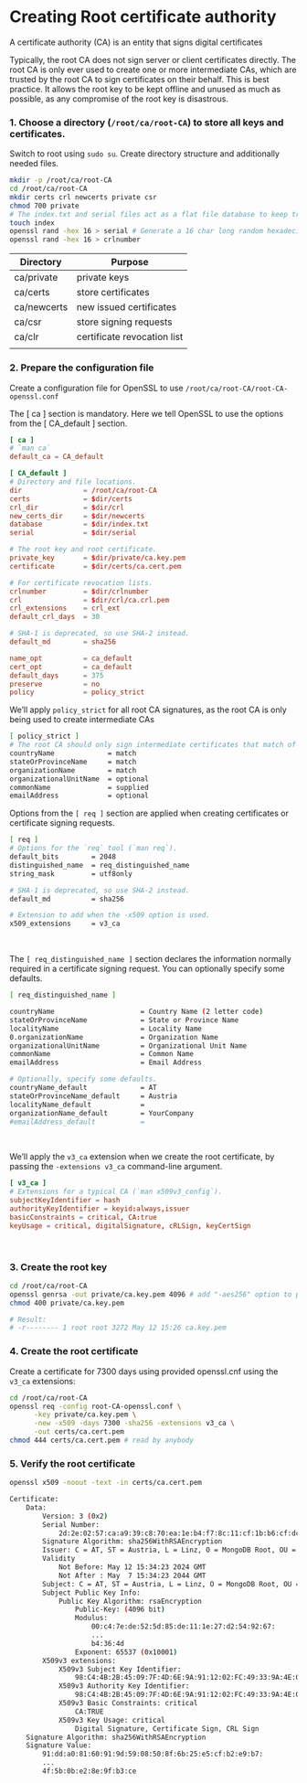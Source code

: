 # Creating __Root certificate authority__ 

A certificate authority (CA) is an entity that signs digital certificates

Typically, the root CA does not sign server or client certificates directly. The root CA is only ever used to create one or more intermediate CAs, which are trusted by the root CA to sign certificates on their behalf. This is best practice. It allows the root key to be kept offline and unused as much as possible, as any compromise of the root key is disastrous.

### 1. Choose a directory (`/root/ca/root-CA`) to store all keys and certificates.

Switch to root using `sudo su`. Create directory structure and additionally needed files.

```bash
mkdir -p /root/ca/root-CA
cd /root/ca/root-CA
mkdir certs crl newcerts private csr
chmod 700 private
# The index.txt and serial files act as a flat file database to keep track of signed certificates
touch index
openssl rand -hex 16 > serial # Generate a 16 char long random hexadecimal number
openssl rand -hex 16 > crlnumber
```


| Directory | Purpose |
|--|--|
| ca/private | private keys |
| ca/certs | store certificates |
| ca/newcerts | new issued certificates |
| ca/csr | store signing requests |
| ca/clr | certificate revocation list |
| | |


### 2. Prepare the configuration file

Create a configuration file for OpenSSL to use `/root/ca/root-CA/root-CA-openssl.conf`

The [ ca ] section is mandatory. Here we tell OpenSSL to use the options from the [ CA_default ] section.

```conf
[ ca ]
# `man ca`
default_ca = CA_default

[ CA_default ]
# Directory and file locations.
dir               = /root/ca/root-CA
certs             = $dir/certs
crl_dir           = $dir/crl
new_certs_dir     = $dir/newcerts
database          = $dir/index.txt
serial            = $dir/serial

# The root key and root certificate.
private_key       = $dir/private/ca.key.pem
certificate       = $dir/certs/ca.cert.pem

# For certificate revocation lists.
crlnumber         = $dir/crlnumber
crl               = $dir/crl/ca.crl.pem
crl_extensions    = crl_ext
default_crl_days  = 30

# SHA-1 is deprecated, so use SHA-2 instead.
default_md        = sha256

name_opt          = ca_default
cert_opt          = ca_default
default_days      = 375
preserve          = no
policy            = policy_strict
```

We’ll apply `policy_strict` for all root CA signatures, as the root CA is only being used to create intermediate CAs

```bash
[ policy_strict ]
# The root CA should only sign intermediate certificates that match of the field in the CA's DN.
countryName             = match
stateOrProvinceName     = match
organizationName        = match
organizationalUnitName  = optional
commonName              = supplied
emailAddress            = optional
```

Options from the `[ req ]` section are applied when creating certificates or certificate signing requests.

```bash
[ req ]
# Options for the `req` tool (`man req`).
default_bits        = 2048
distinguished_name  = req_distinguished_name
string_mask         = utf8only

# SHA-1 is deprecated, so use SHA-2 instead.
default_md          = sha256

# Extension to add when the -x509 option is used.
x509_extensions     = v3_ca
```
<br/>

The `[ req_distinguished_name ]` section declares the information normally required in a certificate signing request. You can optionally specify some defaults.

```bash
[ req_distinguished_name ]

countryName                     = Country Name (2 letter code)
stateOrProvinceName             = State or Province Name
localityName                    = Locality Name
0.organizationName              = Organization Name
organizationalUnitName          = Organizational Unit Name
commonName                      = Common Name
emailAddress                    = Email Address

# Optionally, specify some defaults.
countryName_default             = AT
stateOrProvinceName_default     = Austria
localityName_default            =
organizationName_default        = YourCompany
#emailAddress_default           =
```
<br/>

We’ll apply the `v3_ca` extension when we create the root certificate, by passing the `-extensions v3_ca` command-line argument.
```conf
[ v3_ca ]
# Extensions for a typical CA (`man x509v3_config`).
subjectKeyIdentifier = hash
authorityKeyIdentifier = keyid:always,issuer
basicConstraints = critical, CA:true
keyUsage = critical, digitalSignature, cRLSign, keyCertSign
```
<br/>

### 3. Create the root key
```bash
cd /root/ca/root-CA
openssl genrsa -out private/ca.key.pem 4096 # add "-aes256" option to protect your key with a password
chmod 400 private/ca.key.pem

# Result: 
# -r-------- 1 root root 3272 May 12 15:26 ca.key.pem

```

### 4. Create the root certificate

Create a certificate for 7300 days using provided openssl.cnf using the `v3_ca` extensions:

```bash
cd /root/ca/root-CA
openssl req -config root-CA-openssl.conf \
      -key private/ca.key.pem \
      -new -x509 -days 7300 -sha256 -extensions v3_ca \
      -out certs/ca.cert.pem
chmod 444 certs/ca.cert.pem # read by anybody
```


### 5. Verify the root certificate
```bash
openssl x509 -noout -text -in certs/ca.cert.pem

Certificate:
    Data:
        Version: 3 (0x2)
        Serial Number:
            2d:2e:02:57:ca:a9:39:c8:70:ea:1e:b4:f7:8c:11:cf:1b:b6:cf:dc
        Signature Algorithm: sha256WithRSAEncryption
        Issuer: C = AT, ST = Austria, L = Linz, O = MongoDB Root, OU = Root certification, CN = root
        Validity
            Not Before: May 12 15:34:23 2024 GMT
            Not After : May  7 15:34:23 2044 GMT
        Subject: C = AT, ST = Austria, L = Linz, O = MongoDB Root, OU = Root certification, CN = root
        Subject Public Key Info:
            Public Key Algorithm: rsaEncryption
                Public-Key: (4096 bit)
                Modulus:
                    00:c4:7e:de:52:5d:85:de:11:1e:27:d2:54:92:67:
                    ...
                    b4:36:4d
                Exponent: 65537 (0x10001)
        X509v3 extensions:
            X509v3 Subject Key Identifier:
                98:C4:4B:2B:45:09:7F:4D:6E:9A:91:12:02:FC:49:33:9A:4E:0E:1A
            X509v3 Authority Key Identifier:
                98:C4:4B:2B:45:09:7F:4D:6E:9A:91:12:02:FC:49:33:9A:4E:0E:1A
            X509v3 Basic Constraints: critical
                CA:TRUE
            X509v3 Key Usage: critical
                Digital Signature, Certificate Sign, CRL Sign
    Signature Algorithm: sha256WithRSAEncryption
    Signature Value:
        91:dd:a0:81:60:91:9d:59:08:50:8f:6b:25:e5:cf:b2:e9:b7:
        ...
        4f:5b:0b:e2:8e:9f:b3:ce


```



